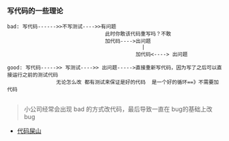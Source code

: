### 写代码的一些理论

```
bad: 写代码------>>不写测试---->>有问题
                                此时你敢该代码重写吗？不敢
                                加代码---->出问题
                                            |
                                          加代码<----> 出问题
                                          
good: 写代码----->> 写测试---->> 出问题----->直接重新写代码，因为写了之后可以直接运行之前的测试代码
                无论怎么改 都有测试来保证是好的代码  是一个好的循环==》不需要加代码                                      
                                
```

> 小公司经常会出现 bad 的方式改代码，最后导致一直在 bug的基础上改 bug

- [代码屎山](https://www.zhihu.com/question/272065178/answer/569792400)

